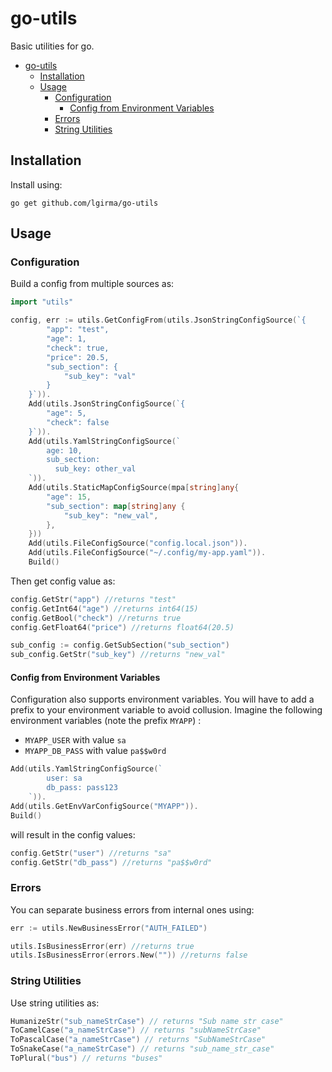 # go-utils

Basic utilities for go.

- [go-utils](#go-utils)
	- [Installation](#installation)
	- [Usage](#usage)
		- [Configuration](#configuration)
			- [Config from Environment Variables](#config-from-environment-variables)
		- [Errors](#errors)
		- [String Utilities](#string-utilities)

## Installation

Install using:

```
go get github.com/lgirma/go-utils
```

## Usage

### Configuration

Build a config from multiple sources as:

```go
import "utils"

config, err := utils.GetConfigFrom(utils.JsonStringConfigSource(`{
		"app": "test", 
		"age": 1, 
		"check": true,
		"price": 20.5,
		"sub_section": {
			"sub_key": "val"
		}
	}`)).
	Add(utils.JsonStringConfigSource(`{
		"age": 5,
		"check": false
	}`)).
	Add(utils.YamlStringConfigSource(`
		age: 10,
		sub_section:
		  sub_key: other_val
	`)).
	Add(utils.StaticMapConfigSource(mpa[string]any{
		"age": 15,
		"sub_section": map[string]any {
			"sub_key": "new_val",
		},
	}))
	Add(utils.FileConfigSource("config.local.json")).
	Add(utils.FileConfigSource("~/.config/my-app.yaml")).
	Build()
```

Then get config value as:

```go
config.GetStr("app") //returns "test"
config.GetInt64("age") //returns int64(15)
config.GetBool("check") //returns true
config.GetFloat64("price") //returns float64(20.5)

sub_config := config.GetSubSection("sub_section")
sub_config.GetStr("sub_key") //returns "new_val"
```

#### Config from Environment Variables

Configuration also supports environment variables. You will have to add a prefix to your environment variable to avoid collusion. Imagine the following environment variables (note the prefix `MYAPP`) :

* `MYAPP_USER` with value `sa`
* `MYAPP_DB_PASS` with value `pa$$w0rd`

```go
Add(utils.YamlStringConfigSource(`
		user: sa
		db_pass: pass123
	`)).
Add(utils.GetEnvVarConfigSource("MYAPP")).
Build()
```

will result in the config values:

```go
config.GetStr("user") //returns "sa"
config.GetStr("db_pass") //returns "pa$$w0rd"
```

### Errors

You can separate business errors from internal ones using:

```go
err := utils.NewBusinessError("AUTH_FAILED")

utils.IsBusinessError(err) //returns true
utils.IsBusinessError(errors.New("")) //returns false
```

### String Utilities

Use string utilities as:

```go
HumanizeStr("sub_nameStrCase") // returns "Sub name str case"
ToCamelCase("a_nameStrCase") // returns "subNameStrCase"
ToPascalCase("a_nameStrCase") // returns "SubNameStrCase"
ToSnakeCase("a_nameStrCase") // returns "sub_name_str_case"
ToPlural("bus") // returns "buses"
```